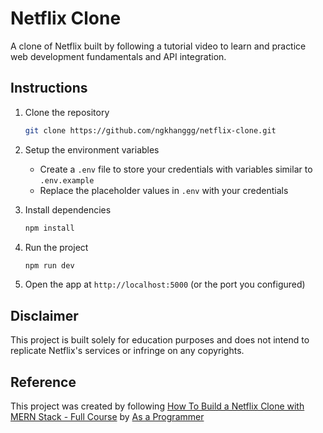 # Netflix Clone
A clone of Netflix built by following a tutorial video to learn and practice web development fundamentals and API integration.

## Instructions

1. Clone the repository

    ```bash
    git clone https://github.com/ngkhanggg/netflix-clone.git
    ```

2. Setup the environment variables
   - Create a `.env` file to store your credentials with variables similar to `.env.example`
   - Replace the placeholder values in `.env` with your credentials

3. Install dependencies

    ```bash
    npm install
    ```

4. Run the project

    ```bash
    npm run dev
    ```

5. Open the app at `http://localhost:5000` (or the port you configured)

## Disclaimer
This project is built solely for education purposes and does not intend to replicate Netflix's services or infringe on any copyrights.

## Reference
This project was created by following [How To Build a Netflix Clone with MERN Stack - Full Course](https://youtu.be/gRroBZczKAU?si=iVVVDA0LpsgV81RD) by [As a Programmer](https://www.youtube.com/@asaprogrammer_)
